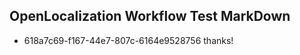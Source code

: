 ## OpenLocalization Workflow Test MarkDown
* 618a7c69-f167-44e7-807c-6164e9528756 thanks!

<!--HONumber=Sep16_HO1-->


